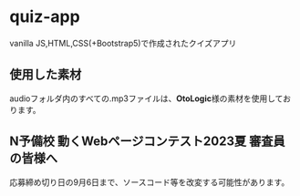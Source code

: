 # quiz-app
vanilla JS,HTML,CSS(+Bootstrap5)で作成されたクイズアプリ


## 使用した素材
audioフォルダ内のすべての.mp3ファイルは、**OtoLogic**様の素材を使用しております。


## N予備校 動くWebページコンテスト2023夏 審査員の皆様へ
応募締め切り日の9月6日まで、ソースコード等を改変する可能性があります。
